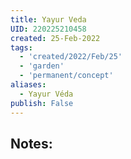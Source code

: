 ```yaml
---
title: Yayur Veda
UID: 220225210458
created: 25-Feb-2022
tags:
  - 'created/2022/Feb/25'
  - 'garden'
  - 'permanent/concept'
aliases:
  - Yayur Véda
publish: False
---
```

## Notes:


